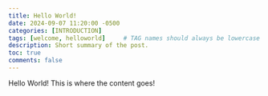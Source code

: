 ```yaml
---
title: Hello World!
date: 2024-09-07 11:20:00 -0500
categories: [INTRODUCTION]
tags: [welcome, helloworld]     # TAG names should always be lowercase
description: Short summary of the post.
toc: true
comments: false
---
```


<p>Hello World! This is where the content goes!</p>
